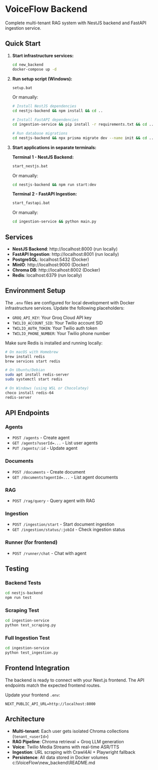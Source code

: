# VoiceFlow Backend

Complete multi-tenant RAG system with NestJS backend and FastAPI ingestion service.

## Quick Start

1. **Start infrastructure services:**
   ```bash
   cd new_backend
   docker-compose up -d
   ```

2. **Run setup script (Windows):**
   ```bash
   setup.bat
   ```

   Or manually:
   ```bash
   # Install NestJS dependencies
   cd nestjs-backend && npm install && cd ..

   # Install FastAPI dependencies
   cd ingestion-service && pip install -r requirements.txt && cd ..

   # Run database migrations
   cd nestjs-backend && npx prisma migrate dev --name init && cd ..
   ```

3. **Start applications in separate terminals:**

   **Terminal 1 - NestJS Backend:**
   ```bash
   start_nestjs.bat
   ```
   Or manually:
   ```bash
   cd nestjs-backend && npm run start:dev
   ```

   **Terminal 2 - FastAPI Ingestion:**
   ```bash
   start_fastapi.bat
   ```
   Or manually:
   ```bash
   cd ingestion-service && python main.py
   ```

## Services

- **NestJS Backend**: http://localhost:8000 (run locally)
- **FastAPI Ingestion**: http://localhost:8001 (run locally)
- **PostgreSQL**: localhost:5432 (Docker)
- **MinIO**: http://localhost:9000 (Docker)
- **Chroma DB**: http://localhost:8002 (Docker)
- **Redis**: localhost:6379 (run locally)

## Environment Setup

The `.env` files are configured for local development with Docker infrastructure services. Update the following placeholders:

- `GROQ_API_KEY`: Your Groq Cloud API key
- `TWILIO_ACCOUNT_SID`: Your Twilio account SID
- `TWILIO_AUTH_TOKEN`: Your Twilio auth token
- `TWILIO_PHONE_NUMBER`: Your Twilio phone number

Make sure Redis is installed and running locally:
```bash
# On macOS with Homebrew
brew install redis
brew services start redis

# On Ubuntu/Debian
sudo apt install redis-server
sudo systemctl start redis

# On Windows (using WSL or Chocolatey)
choco install redis-64
redis-server
```

## API Endpoints

### Agents
- `POST /agents` - Create agent
- `GET /agents?userId=...` - List user agents
- `PUT /agents/:id` - Update agent

### Documents
- `POST /documents` - Create document
- `GET /documents?agentId=...` - List agent documents

### RAG
- `POST /rag/query` - Query agent with RAG

### Ingestion
- `POST /ingestion/start` - Start document ingestion
- `GET /ingestion/status/:jobId` - Check ingestion status

### Runner (for frontend)
- `POST /runner/chat` - Chat with agent

## Testing

### Backend Tests
```bash
cd nestjs-backend
npm run test
```

### Scraping Test
```bash
cd ingestion-service
python test_scraping.py
```

### Full Ingestion Test
```bash
cd ingestion-service
python test_ingestion.py
```

## Frontend Integration

The backend is ready to connect with your Next.js frontend. The API endpoints match the expected frontend routes.

Update your frontend `.env`:
```
NEXT_PUBLIC_API_URL=http://localhost:8000
```

## Architecture

- **Multi-tenant**: Each user gets isolated Chroma collections (`tenant_<userId>`)
- **RAG Pipeline**: Chroma retrieval + Groq LLM generation
- **Voice**: Twilio Media Streams with real-time ASR/TTS
- **Ingestion**: URL scraping with Crawl4AI + Playwright fallback
- **Persistence**: All data stored in Docker volumes</content>
<parameter name="filePath">c:\VoiceFlow\new_backend\README.md